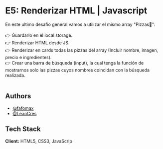 # E5: Renderizar HTML | Javascript

En este ultimo desafío general vamos a utilizar el mismo array "Pizzas🍕": <br>
<br>
👉 Guardarlo en el local storage.<br>
👉 Renderizar HTML desde JS.<br>
👉 Renderizar en cards todas las pizzas del array (Incluir nombre, imagen, precio e ingredientes).<br>
👉 Crear una barra de búsqueda (input), la cual tenga la función de mostrarnos solo las pizzas cuyos nombres coincidan con la búsqueda realizada.<br>
<br>

## Authors

- [@fafomax](https://www.github.com/fafomax)
- [@LeanCres](https://www.github.com/LeanCres)

## Tech Stack

**Client:** HTML5, CSS3, JavaScrip

